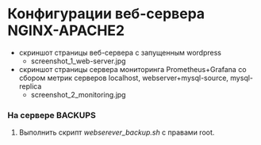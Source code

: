 # Конфигурации веб-сервера NGINX-APACHE2
- скриншот страницы веб-сервера с запущенным wordpress
	- screenshot_1_web-server.jpg
- скриншот страницы сервера мониторинга Prometheus+Grafana со сбором метрик серверов localhost, webserver+mysql-source, mysql-replica 
    * screenshot_2_monitoring.jpg


### На сервере BACKUPS
1. Выполнить скрипт *webserever_backup.sh* с правами root.
